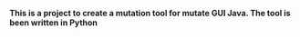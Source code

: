 <b>This is a project to create a mutation tool for mutate GUI Java. The tool is been written in Python</b>
